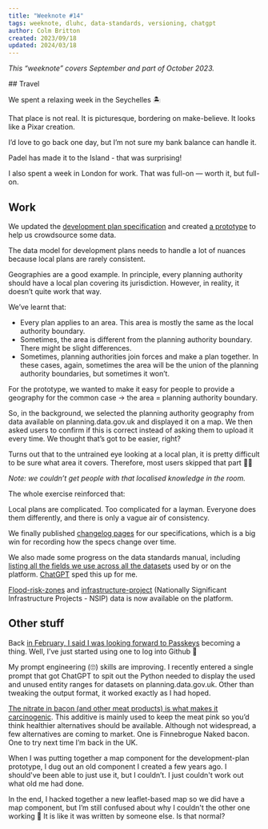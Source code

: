```yaml
---
title: "Weeknote #14"
tags: weeknote, dluhc, data-standards, versioning, chatgpt
author: Colm Britton
created: 2023/09/18
updated: 2024/03/18
---
```


*This “weeknote” covers September and part of October 2023.*

## Travel

We spent a relaxing week in the Seychelles 🏝️

That place is not real. It is picturesque, bordering on make-believe. It looks like a Pixar creation.

I’d love to go back one day, but I’m not sure my bank balance can handle it.

Padel has made it to the Island - that was surprising!

I also spent a week in London for work. That was full-on — worth it, but full-on.

## Work

We updated the [development plan specification](https://digital-land.github.io/specification/specification/development-plan/) and created [a prototype](https://development-plan-prototype.herokuapp.com/) to help us crowdsource some data.

The data model for development plans needs to handle a lot of nuances because local plans are rarely consistent. 

Geographies are a good example. In principle, every planning authority should have a local plan covering its jurisdiction. However, in reality, it doesn’t quite work that way.

We’ve learnt that:

* Every plan applies to an area. This area is mostly the same as the local authority boundary.
* Sometimes, the area is different from the planning authority boundary. There might be slight differences.
* Sometimes, planning authorities join forces and make a plan together. In these cases, again, sometimes the area will be the union of the planning authority boundaries, but sometimes it won’t.

For the prototype, we wanted to make it easy for people to provide a geography for the common case → the area = planning authority boundary. 

So, in the background, we selected the planning authority geography from data available on planning.data.gov.uk and displayed it on a map. We then asked users to confirm if this is correct instead of asking them to upload it every time.
We thought that’s got to be easier, right? 

Turns out that to the untrained eye looking at a local plan, it is pretty difficult to be sure what area it covers. Therefore, most users skipped that part 🤷‍♂️

*Note: we couldn’t get people with that localised knowledge in the room.*

The whole exercise reinforced that:

Local plans are complicated. Too complicated for a layman. Everyone does them differently, and there is only a vague air of consistency.

We finally published [changelog pages](https://digital-land.github.io/specification/specification/tree-preservation-order/changelog) for our specifications, which is a big win for recording how the specs change over time.

We also made some progress on the data standards manual, including [listing all the fields we use across all the datasets](https://standards.planning-data.dev/fields/) used by or on the platform. [ChatGPT](https://chat.openai.com/) sped this up for me.

[Flood-risk-zones](https://www.planning.data.gov.uk/dataset/flood-risk-zone) and [infrastructure-project](https://www.planning.data.gov.uk/dataset/infrastructure-project) (Nationally Significant Infrastructure Projects - NSIP) data is now available on the platform.

## Other stuff

Back [in February, I said I was looking forward to Passkeys](https://colmjude.com/notes/weeknote/weeknote-8/) becoming a thing. Well, I’ve just started using one to log into Github 🥳

My prompt engineering (🙄) skills are improving. 
I recently entered a single prompt that got ChatGPT to spit out the Python needed to display the used and unused entity ranges for datasets on planning.data.gov.uk. Other than tweaking the output format, it worked exactly as I had hoped.

[The nitrate in bacon (and other meat products) is what makes it carcinogenic](https://www.theguardian.com/food/2023/sep/18/the-truth-about-nitro-meats-my-seven-year-search-for-better-bacon). This additive is mainly used to keep the meat pink so you’d think healthier alternatives should be available. Although not widespread, a few alternatives are coming to market. One is Finnebrogue Naked bacon. One to try next time I’m back in the UK.

When I was putting together a map component for the development-plan prototype, I dug out an old component I created a few years ago. I should've been able to just use it, but I couldn’t. I just couldn't work out what old me had done.

In the end, I hacked together a new leaflet-based map so we did have a map component, but I’m still confused about why I couldn't the other one working 🤔 It is like it was written by someone else. Is that normal?
